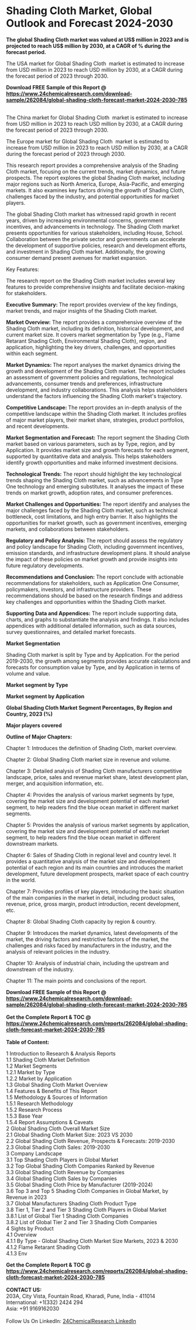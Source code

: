 <h1>Shading Cloth Market, Global Outlook and Forecast 2024-2030</h1><p><strong>The global Shading Cloth market was valued at US$ million in 2023 and is projected to reach US$ million by 2030, at a CAGR of % during the forecast period.</strong></p><p>
</p><p>The USA market for Global Shading Cloth  market is estimated to increase from USD million in 2023 to reach USD million by 2030, at a CAGR during the forecast period of 2023 through 2030.</p><div><b>Download FREE Sample of this Report @ 
            <a href="https://www.24chemicalresearch.com/download-sample/262084/global-shading-cloth-forecast-market-2024-2030-785">
            https://www.24chemicalresearch.com/download-sample/262084/global-shading-cloth-forecast-market-2024-2030-785</a></b></div><br><p>
</p><p>The China market for Global Shading Cloth  market is estimated to increase from USD million in 2023 to reach USD million by 2030, at a CAGR during the forecast period of 2023 through 2030.</p><p>
</p><p>The Europe market for Global Shading Cloth  market is estimated to increase from USD million in 2023 to reach USD million by 2030, at a CAGR during the forecast period of 2023 through 2030.</p><p>
</p><p>This research report provides a comprehensive analysis of the Shading Cloth market, focusing on the current trends, market dynamics, and future prospects. The report explores the global Shading Cloth market, including major regions such as North America, Europe, Asia-Pacific, and emerging markets. It also examines key factors driving the growth of Shading Cloth, challenges faced by the industry, and potential opportunities for market players.</p><p>
</p><p>The global Shading Cloth market has witnessed rapid growth in recent years, driven by increasing environmental concerns, government incentives, and advancements in technology. The Shading Cloth market presents opportunities for various stakeholders, including House, School. Collaboration between the private sector and governments can accelerate the development of supportive policies, research and development efforts, and investment in Shading Cloth market. Additionally, the growing consumer demand present avenues for market expansion.</p><p>
Key Features:</p><p>
The research report on the Shading Cloth market includes several key features to provide comprehensive insights and facilitate decision-making for stakeholders.</p><p>
<strong>Executive Summary: </strong>The report provides overview of the key findings, market trends, and major insights of the Shading Cloth market.</p><p>
<strong>Market Overview:</strong> The report provides a comprehensive overview of the Shading Cloth market, including its definition, historical development, and current market size. It covers market segmentation by Type (e.g., Flame Retarant Shading Cloth, Environmental Shading Cloth), region, and application, highlighting the key drivers, challenges, and opportunities within each segment.</p><p>
<strong>Market Dynamics: </strong>The report analyses the market dynamics driving the growth and development of the Shading Cloth market. The report includes an assessment of government policies and regulations, technological advancements, consumer trends and preferences, infrastructure development, and industry collaborations. This analysis helps stakeholders understand the factors influencing the Shading Cloth market's trajectory.</p><p>
<strong>Competitive Landscape: </strong>The report provides an in-depth analysis of the competitive landscape within the Shading Cloth market. It includes profiles of major market players, their market share, strategies, product portfolios, and recent developments.</p><p>
<strong>Market Segmentation and Forecast:</strong> The report segment the Shading Cloth market based on various parameters, such as by Type, region, and by Application. It provides market size and growth forecasts for each segment, supported by quantitative data and analysis. This helps stakeholders identify growth opportunities and make informed investment decisions.</p><p>
<strong>Technological Trends:</strong> The report should highlight the key technological trends shaping the Shading Cloth market, such as advancements in Type One technology and emerging substitutes. It analyses the impact of these trends on market growth, adoption rates, and consumer preferences.</p><p>
<strong>Market Challenges and Opportunities: </strong>The report identify and analyses the major challenges faced by the Shading Cloth market, such as technical bottleneck, cost limitations, and high entry barrier. It also highlights the opportunities for market growth, such as government incentives, emerging markets, and collaborations between stakeholders.</p><p>
<strong>Regulatory and Policy Analysis: </strong>The report should assess the regulatory and policy landscape for Shading Cloth, including government incentives, emission standards, and infrastructure development plans. It should analyse the impact of these policies on market growth and provide insights into future regulatory developments.</p><p>
<strong>Recommendations and Conclusion:</strong> The report conclude with actionable recommendations for stakeholders, such as Application One Consumer, policymakers, investors, and infrastructure providers. These recommendations should be based on the research findings and address key challenges and opportunities within the Shading Cloth market.</p><p>
<strong>Supporting Data and Appendices:</strong> The report include supporting data, charts, and graphs to substantiate the analysis and findings. It also includes appendices with additional detailed information, such as data sources, survey questionnaires, and detailed market forecasts.</p><p>
<strong>Market Segmentation</strong></p><p>
Shading Cloth market is split by Type and by Application. For the period 2019-2030, the growth among segments provides accurate calculations and forecasts for consumption value by Type, and by Application in terms of volume and value.</p><p>
</p><p></p><p>
<strong>Market segment by Type</strong></p><p>
</p><p>
</p><p><strong>Market segment by Application</strong></p><p>
</p><p>
</p><p><strong>Global Shading Cloth Market Segment Percentages, By Region and Country, 2023 (%)</strong></p><p>
</p><p>
</p><p></p><p>
<strong>Major players covered</strong></p><p>
</p><p>
</p><p><strong>Outline of Major Chapters:</strong></p><p>
Chapter 1: Introduces the definition of Shading Cloth, market overview.</p><p>
Chapter 2: Global Shading Cloth market size in revenue and volume.</p><p>
Chapter 3: Detailed analysis of Shading Cloth manufacturers competitive landscape, price, sales and revenue market share, latest development plan, merger, and acquisition information, etc.</p><p>
Chapter 4: Provides the analysis of various market segments by type, covering the market size and development potential of each market segment, to help readers find the blue ocean market in different market segments.</p><p>
Chapter 5: Provides the analysis of various market segments by application, covering the market size and development potential of each market segment, to help readers find the blue ocean market in different downstream markets.</p><p>
Chapter 6: Sales of Shading Cloth in regional level and country level. It provides a quantitative analysis of the market size and development potential of each region and its main countries and introduces the market development, future development prospects, market space of each country in the world.</p><p>
Chapter 7: Provides profiles of key players, introducing the basic situation of the main companies in the market in detail, including product sales, revenue, price, gross margin, product introduction, recent development, etc.</p><p>
Chapter 8: Global Shading Cloth capacity by region &amp; country.</p><p>
Chapter 9: Introduces the market dynamics, latest developments of the market, the driving factors and restrictive factors of the market, the challenges and risks faced by manufacturers in the industry, and the analysis of relevant policies in the industry.</p><p>
Chapter 10: Analysis of industrial chain, including the upstream and downstream of the industry.</p><p>
Chapter 11: The main points and conclusions of the report.</p><div><b>Download FREE Sample of this Report @ 
            <a href="https://www.24chemicalresearch.com/download-sample/262084/global-shading-cloth-forecast-market-2024-2030-785">
            https://www.24chemicalresearch.com/download-sample/262084/global-shading-cloth-forecast-market-2024-2030-785</a></b></div><br><div><b>Get the Complete Report & TOC @ 
            <a href="https://www.24chemicalresearch.com/reports/262084/global-shading-cloth-forecast-market-2024-2030-785">
            https://www.24chemicalresearch.com/reports/262084/global-shading-cloth-forecast-market-2024-2030-785</a></b></div><br>
            <b>Table of Content:</b><p>1 Introduction to Research & Analysis Reports<br />
    1.1 Shading Cloth Market Definition<br />
    1.2 Market Segments<br />
        1.2.1 Market by Type<br />
        1.2.2 Market by Application<br />
    1.3 Global Shading Cloth Market Overview<br />
    1.4 Features & Benefits of This Report<br />
    1.5 Methodology & Sources of Information<br />
        1.5.1 Research Methodology<br />
        1.5.2 Research Process<br />
        1.5.3 Base Year<br />
        1.5.4 Report Assumptions & Caveats<br />
2 Global Shading Cloth Overall Market Size<br />
    2.1 Global Shading Cloth Market Size: 2023 VS 2030<br />
    2.2 Global Shading Cloth Revenue, Prospects & Forecasts: 2019-2030<br />
    2.3 Global Shading Cloth Sales: 2019-2030<br />
3 Company Landscape<br />
    3.1 Top Shading Cloth Players in Global Market<br />
    3.2 Top Global Shading Cloth Companies Ranked by Revenue<br />
    3.3 Global Shading Cloth Revenue by Companies<br />
    3.4 Global Shading Cloth Sales by Companies<br />
    3.5 Global Shading Cloth Price by Manufacturer (2019-2024)<br />
    3.6 Top 3 and Top 5 Shading Cloth Companies in Global Market, by Revenue in 2023<br />
    3.7 Global Manufacturers Shading Cloth Product Type<br />
    3.8 Tier 1, Tier 2 and Tier 3 Shading Cloth Players in Global Market<br />
        3.8.1 List of Global Tier 1 Shading Cloth Companies<br />
        3.8.2 List of Global Tier 2 and Tier 3 Shading Cloth Companies<br />
4 Sights by Product<br />
    4.1 Overview<br />
        4.1.1 By Type - Global Shading Cloth Market Size Markets, 2023 & 2030<br />
        4.1.2 Flame Retarant Shading Cloth<br />
        4.1.3 Env</p><div><b>Get the Complete Report & TOC @ 
            <a href="https://www.24chemicalresearch.com/reports/262084/global-shading-cloth-forecast-market-2024-2030-785">
            https://www.24chemicalresearch.com/reports/262084/global-shading-cloth-forecast-market-2024-2030-785</a></b></div><br><b>CONTACT US:</b><br>
            203A, City Vista, Fountain Road, Kharadi, Pune, India - 411014<br>
            International: +1(332) 2424 294<br>
            Asia: +91 9169162030 <br><br>
            Follow Us On LinkedIn: <a href="https://www.linkedin.com/company/24chemicalresearch/">24ChemicalResearch LinkedIn</a>